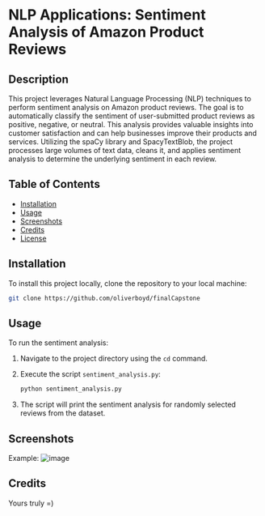 # NLP Applications: Sentiment Analysis of Amazon Product Reviews

## Description

This project leverages Natural Language Processing (NLP) techniques to perform sentiment analysis on Amazon product reviews. The goal is to automatically classify the sentiment of user-submitted product reviews as positive, negative, or neutral. This analysis provides valuable insights into customer satisfaction and can help businesses improve their products and services. Utilizing the spaCy library and SpacyTextBlob, the project processes large volumes of text data, cleans it, and applies sentiment analysis to determine the underlying sentiment in each review.

## Table of Contents

- [Installation](#installation)
- [Usage](#usage)
- [Screenshots](#screenshots)
- [Credits](#credits)
- [License](#license)

## Installation

To install this project locally, clone the repository to your local machine:
   ```bash
   git clone https://github.com/oliverboyd/finalCapstone
   ```

## Usage

To run the sentiment analysis:

1. Navigate to the project directory using the `cd` command.

2. Execute the script `sentiment_analysis.py`:
   ```bash
   python sentiment_analysis.py
   ```

3. The script will print the sentiment analysis for randomly selected reviews from the dataset.

## Screenshots

Example:
![image](https://github.com/oliverboyd/finalCapstone/assets/159121858/dcb49cb6-e200-4e6e-a0a8-9e7aa348eac8)

##  Credits

Yours truly =)

